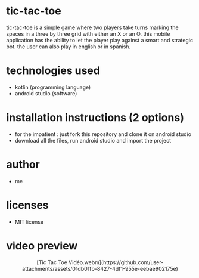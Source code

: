# tic-tac-toe
tic-tac-toe is a simple game where two players take turns marking the spaces in a three by three grid with either an X or an O.
this mobile application has the ability to let the player play against a smart and strategic bot. the user can also play in english or in spanish.

# technologies used
- kotlin (programming language)
- android studio (software)

# installation instructions (2 options)
- for the impatient : just fork this repository and clone it on android studio
- download all the files, run android studio and import the project

# author
- me

# licenses
- MIT license

# video preview
<div align="center">
[Tic Tac Toe Vidéo.webm](https://github.com/user-attachments/assets/01db01fb-8427-4df1-955e-eebae902175e)
</div>
